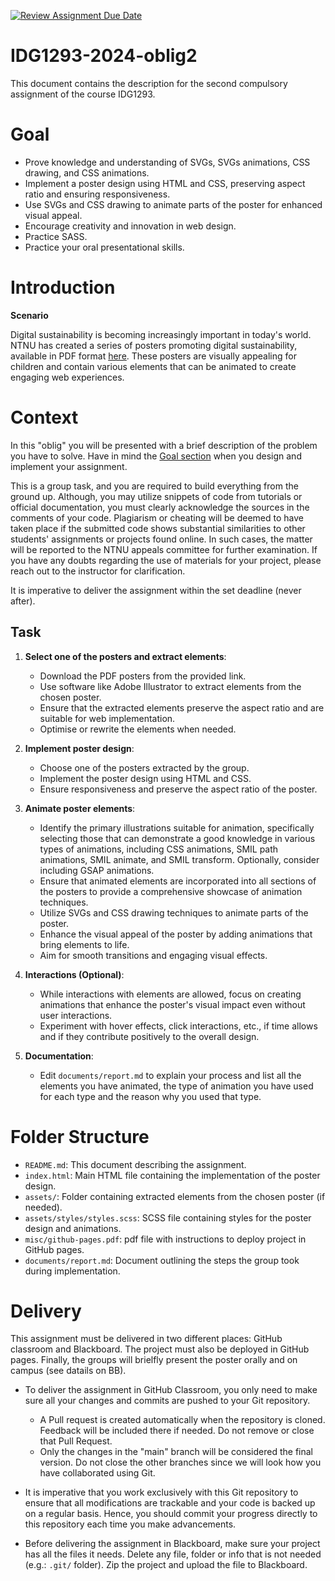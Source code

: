 [![Review Assignment Due Date](https://classroom.github.com/assets/deadline-readme-button-24ddc0f5d75046c5622901739e7c5dd533143b0c8e959d652212380cedb1ea36.svg)](https://classroom.github.com/a/O47Qftl8)
# IDG1293-2024-oblig2

This document contains the description for the second compulsory assignment of the course IDG1293.

# Goal

* Prove knowledge and understanding of SVGs, SVGs animations, CSS drawing, and CSS animations.
* Implement a poster design using HTML and CSS, preserving aspect ratio and ensuring responsiveness.
* Use SVGs and CSS drawing to animate parts of the poster for enhanced visual appeal.
* Encourage creativity and innovation in web design.
* Practice SASS.
* Practice your oral presentational skills.

# Introduction

**Scenario**

Digital sustainability is becoming increasingly important in today's world. NTNU has created a series of posters promoting digital sustainability, available in PDF format [here](https://www.ntnu.no/design/digital-barekraft/illustrasjoner). These posters are visually appealing for children and contain various elements that can be animated to create engaging web experiences.

# Context

In this "oblig" you will be presented with a brief description of the problem you have to solve. Have in mind the [Goal section](#Goal) when you design and implement your assignment. 

This is a group task, and you are required to build everything from the ground up. Although, you may utilize snippets of code from tutorials or official documentation, you must clearly acknowledge the sources in the comments of your code. Plagiarism or cheating will be deemed to have taken place if the submitted code shows substantial similarities to other students' assignments or projects found online. In such cases, the matter will be reported to the NTNU appeals committee for further examination. If you have any doubts regarding the use of materials for your project, please reach out to the instructor for clarification. 

It is imperative to deliver the assignment within the set deadline (never after).

## Task

1. **Select one of the posters and extract elements**:
    - Download the PDF posters from the provided link.
    - Use software like Adobe Illustrator to extract elements from the chosen poster.
    - Ensure that the extracted elements preserve the aspect ratio and are suitable for web implementation.
    - Optimise or rewrite the elements when needed.

2. **Implement poster design**:
    - Choose one of the posters extracted by the group.
    - Implement the poster design using HTML and CSS.
    - Ensure responsiveness and preserve the aspect ratio of the poster.

3. **Animate poster elements**:
    - Identify the primary illustrations suitable for animation, specifically selecting those that can demonstrate a good knowledge in various types of animations, including CSS animations, SMIL path animations, SMIL animate, and SMIL transform. Optionally, consider including GSAP animations.
    - Ensure that animated elements are incorporated into all sections of the posters to provide a comprehensive showcase of animation techniques.
    - Utilize SVGs and CSS drawing techniques to animate parts of the poster.
    - Enhance the visual appeal of the poster by adding animations that bring elements to life.
    - Aim for smooth transitions and engaging visual effects.

4. **Interactions (Optional)**:
    - While interactions with elements are allowed, focus on creating animations that enhance the poster's visual impact even without user interactions.
    - Experiment with hover effects, click interactions, etc., if time allows and if they contribute positively to the overall design.

5. **Documentation**:
    - Edit `documents/report.md` to explain your process and list all the elements you have animated, the type of animation you have used for each type and the reason why you used that type.

# Folder Structure

- `README.md`: This document describing the assignment.
- `index.html`: Main HTML file containing the implementation of the poster design.
- `assets/`: Folder containing extracted elements from the chosen poster (if needed).
- `assets/styles/styles.scss`: SCSS file containing styles for the poster design and animations.
- `misc/github-pages.pdf`: pdf file with instructions to deploy project in GitHub pages.
- `documents/report.md`: Document outlining the steps the group took during implementation.

# Delivery

This assignment must be delivered in two different places: GitHub classroom and Blackboard. The project must also be deployed in GitHub pages. Finally, the groups will brielfly present the poster orally and on campus (see datails on BB). 

* To deliver the assignment in GitHub Classroom, you only need to make sure all your changes and commits are pushed to your Git repository.
    * A Pull request is created automatically when the repository is cloned. Feedback will be included there if needed. Do not remove or close that Pull Request.
    * Only the changes in the "main" branch will be considered the final version. Do not close the other branches since we will look how you have collaborated using Git.

* It is imperative that you work exclusively with this Git repository to ensure that all modifications are trackable and your code is backed up on a regular basis. Hence, you should commit your progress directly to this repository each time you make advancements.

* Before delivering the assignment in Blackboard, make sure your project has all the files it needs. Delete any file, folder or info that is not needed (e.g.: `.git/` folder). Zip the project and upload the file to Blackboard. 
